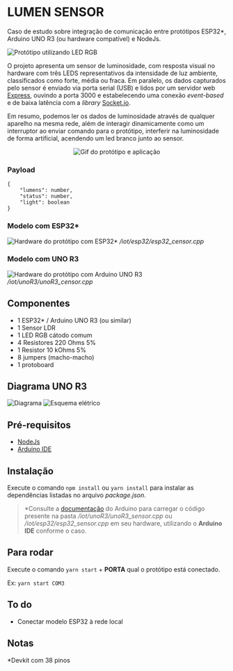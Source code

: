 # LUMEN SENSOR

Caso de estudo sobre integração de comunicação entre protótipos ESP32*, Arduino UNO R3 (ou hardware compatível) e NodeJs.

![Protótipo utilizando LED RGB](https://i.imgur.com/BBvfBvv.png)

O projeto apresenta um sensor de luminosidade, com resposta visual no hardware com três LEDS representativos da intensidade de luz ambiente, classificados como forte, média ou fraca. Em paralelo, os dados capturados pelo sensor é enviado via porta serial (USB) e lidos por um servidor web [Express](https://expressjs.com/pt-br/), ouvindo a porta 3000 e estabelecendo uma conexão *event-based* e de baixa latência com a *library* [Socket.io](https://socket.io/).

Em resumo, podemos ler os dados de luminosidade através de qualquer aparelho na mesma rede, além de interagir dinamicamente como um interruptor ao enviar comando para o protótipo, interferir na luminosidade de forma artificial, acendendo um led branco junto ao sensor.

<div align="center">

![Gif do protótipo e aplicação](https://s8.gifyu.com/images/WhatsApp-Video-2022-05-10-at-16.08.03.gif)
</div>

### Payload
```
{
    "lumens": number,
    "status": number,
    "light": boolean
}
```
### Modelo com ESP32*
![Hardware do protótipo com ESP32*](https://i.imgur.com/obwEFyt.png) */iot/esp32/esp32_censor.cpp*

### Modelo com UNO R3
![Hardware do protótipo com Arduino UNO R3](https://i.imgur.com/tnYXOCP.jpg) */iot/unoR3/unoR3_censor.cpp*

## Componentes

- 1 ESP32* / Arduino UNO R3 (ou similar)
- 1 Sensor LDR
- 1 LED RGB cátodo comum
- 4 Resistores 220 Ohms 5%
- 1 Resistor 10 kOhms 5%
- 8 jumpers (macho-macho)
- 1 protoboard

## Diagrama UNO R3

![Diagrama](https://i.imgur.com/rWzb9GZ.jpeg)
![Esquema elétrico](https://i.imgur.com/juitD82.jpeg)

## Pré-requisitos

- [NodeJs](https://nodejs.org/en/)
- [Arduino IDE](https://www.arduino.cc/en/software)

## Instalação

Execute o comando `npm install` ou `yarn install` para instalar as dependências listadas no arquivo *package.json*.

> *Consulte a [documentação](https://www.arduino.cc/en/Guide) do Arduino para carregar o código presente na pasta */iot/unoR3/unoR3_sensor.cpp* ou */iot/esp32/esp32_sensor.cpp* em seu hardware, utilizando o **Arduino IDE** conforme o caso.

## Para rodar

Execute o comando `yarn start` + **PORTA** qual o protótipo está conectado.

Ex: `yarn start COM3`

## To do
- Conectar modelo ESP32 à rede local

## Notas
*Devkit com 38 pinos